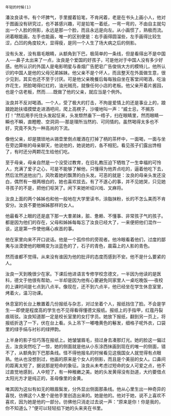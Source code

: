     年轻的时候(1) 

   潘汝良读书，有个坏脾气，手里握着铅笔，不肯闲着，老是在书头上画小人，他对于图画没有研究过，也不甚感兴趣，可是铅笔一着纸，一弯一弯的，不由自主就勾出一个人脸的侧影，永远是那一个脸，而且永远是向左。从小画惯了，熟极而流。闭着眼能画，左手也能画，唯一的区别便是：右手画得圆溜些，左手画得比较生涩，凸凹的角度较大，显得瘦，是同一个人生了场大病之后的侧影。

   没有头发，没有眉毛眼睛，从额角到下巴，极简单的一条线，但是看得出不是中国人──鼻子太出来了一点，汝良是个爱国的好孩子，可是他对于中国人没有多少好感。他所认识的外国人是电影明星与香烟广告肥皂广告俊俏大方的模特儿，他所认识的中国人是他的父母兄弟姊妹。他父亲不是个坏人，而且整天在外面做生意，很少见到，其实也还不至于讨厌。可是他父亲晚餐后每每独自坐在客堂间喝酒，吃油炸花生，把脸喝得红红的，油光贼亮，就像任何小店的老板。他父亲开着片酱园，也是个店老板，然而……既做了他的父亲，就应当是个例外。

   汝良并不反对喝酒。一个人，受了极大的打击，不拘是爱情上的还是事业上的，踉踉跄跄扶墙摸壁走进酒吧间，爬上高櫈子，沙嗄地叫一声：“威士忌，不搁苏打！”然后用手托住头发起怔来，头发颓然垂下一绺子，扫在眼睛里，然而眼睛一瞬也不瞬，直瞪瞪、空洞洞──那是理所当然的、可同情的。虽然喝得太多也不好，究竟不失为一种高尚的下流。

   像他父亲，却是猥琐地从锡壶里倒点暖酒在打掉了柄的茶杯中，一面喝，一面与坐在旁边算帐的母亲聊天，他说他的，她说她的，各不相犯。看见孩子们露出馋相了，有时还分两颗花生给他们吃。

   至于母亲，母亲自然是一个没受过教育，在旧礼教压迫下牺牲了一生幸福的可怜人，充满了爱子之心，可是不能够了解他，只懂得为他弄点吃的，逼着他吃下去，然后泫然送他出门，风吹着她的飘萧的白头发。可恶的就是：汝良的母亲头发还没白，偶然有一根两根白的，她也喜欢拔去。有了不遂心的事，并不见她哭，只见她寻孩子的不是，把他们呕哭了。闲下来她听绍兴戏、叉麻将。

   汝良上面的两个姊姊也和他一般地在大学里读书，涂脂抹粉，长的不怎么美而不肯安分。汝良不要他姊姊那样的女人。

   他最看不上眼的还是底下那一大羣弟妹，脏、惫赖、不懂事、非常孩子气的孩子。都是因为他们的存在，父母和姊姊每每忘了汝良已经大了，一来便把他们混作一谈，这是第一件使他痛心疾首的事。

   他在家里向来不开口说话。他是一个孤伶伶的旁观者。他冷眼看着他们，过度的鄙夷与淡漠使他的眼睛变为淡蓝色的了，石子的青色，晨霜上的人影的青色。

   然而谁都不觉得。从来没有谁因为他的批评的态度而感到不安。他不是什么要紧的人。

   汝良一天到晚很少在家。下课后他进语言专修学校念德文，一半因为他读的是医科，德文于他很有帮助，一半却是因为他有心要避免同家里人一桌吃晚饭──夜校的上课时间是七点到八点半。像现在，还不到六点半，他已经坐在学生休息室里，烤着火，温习功课。

   休息室的长台上散置着几份报纸与杂志，对过坐着个人，报纸挡住了脸。不会是学生──即使是程度高的学生也不见得看得懂德文报纸。报纸上的手指甲，红蔻丹裂痕斑驳。汝良知道那一定是校长室里的女打字员。她放下报纸，翻到另一页上，将报纸折迭了一下，伏在台上看。头上吊下一嘟噜黄色的鬈发，细格子呢外衣，口袋里的绿手绢与衬衫的绿押韵。

   上半身的影子恰巧落在报纸上。她皱皱眉毛，扭过身去凑那灯光。她的脸这一偏过去，汝良突然吃了一惊，她的侧面就是他从小东涂西抹画到现在的唯一的侧面，错不了，从额角到下巴那条线。怪不得他报名的时候看见这俄国女人就觉得有点眼熟。他从也没想到过，他画的原来是个女人的侧影，而且是个美丽的女人。口鼻间的距离太短了，据说那是短命的象征。汝良从未考虑过短命的女人可爱之点，他不过直觉地感到，人中短了，有一种稚嫩之美。她的头发黄得没有劲道，大约要借点太阳光方才是纯正的，圣母像里的金黄。

   唯其因为这似有如无的眼眉鬓发，分外显出侧面那条线。他从心里生出一种奇异的喜悦，彷佛这个人整个是他手里创造出来的。她是他的。他对于她，说不上喜欢不喜欢，因为她是他的一部分。彷佛他只消走过去说一声：“原来是你！你是我的，你不知道么？”便可以轻轻掐下她的头来夹在书里。

